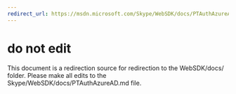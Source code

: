 ```yaml
---
redirect_url: https://msdn.microsoft.com/Skype/WebSDK/docs/PTAuthAzureAD
---
```

# do not edit
This document is a redirection source for redirection to the WebSDK/docs/ folder. Please make all edits to the Skype/WebSDK/docs/PTAuthAzureAD.md file.


